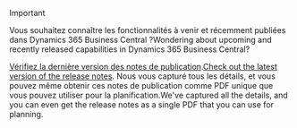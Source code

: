 > [!IMPORTANT]
>
> <span data-ttu-id="eeffc-101">Vous souhaitez connaître les fonctionnalités à venir et récemment publiées dans Dynamics 365 Business Central ?</span><span class="sxs-lookup"><span data-stu-id="eeffc-101">Wondering about upcoming and recently released capabilities in Dynamics 365 Business Central?</span></span>
>
> <span data-ttu-id="eeffc-102">[Vérifiez la dernière version des notes de publication](/business-applications-release-notes/April19/dynamics365-business-central/).</span><span class="sxs-lookup"><span data-stu-id="eeffc-102">[Check out the latest version of the release notes](/business-applications-release-notes/April19/dynamics365-business-central/).</span></span> <span data-ttu-id="eeffc-103">Nous vous capturé tous les détails, et vous pouvez même obtenir ces notes de publication comme PDF unique que vous pouvez utiliser pour la planification.</span><span class="sxs-lookup"><span data-stu-id="eeffc-103">We've captured all the details, and you can even get the release notes as a single PDF that you can use for planning.</span></span>  
